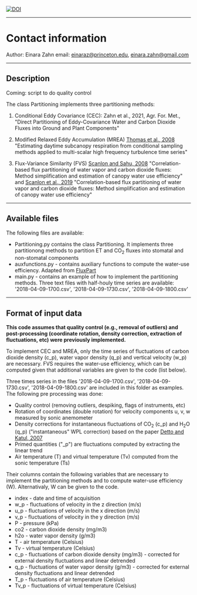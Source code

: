 
[![DOI](https://zenodo.org/badge/441544177.svg)](https://zenodo.org/badge/latestdoi/441544177)

---
# Contact information 

Author: Einara Zahn
email: einaraz@princeton.edu, einara.zahn@gmail.com

---
## Description

Coming: script to do quality control

The class Partitioning implements three partitioning methods:

1. Conditional Eddy Covariance (CEC):
     Zahn et al., 2021, Agr. For. Met., "Direct Partitioning of Eddy-Covariance Water and Carbon Dioxide
        Fluxes into Ground and Plant Components"
                        
2.  Modified Relaxed Eddy Accumulation (MREA)
      [Thomas et al., 2008](https://www.sciencedirect.com/science/article/pii/S0168192308000737)
        "Estimating daytime subcanopy respiration from conditional sampling methods 
        applied to multi-scalar high frequency turbulence time series"
        
3. Flux-Variance Similarity (FVS)
      [Scanlon and Sahu, 2008](https://agupubs.onlinelibrary.wiley.com/doi/full/10.1029/2008WR006932)
        "Correlation-based flux partitioning of water vapor and carbon dioxide fluxes: 
        Method simplification and estimation of canopy water use efficiency" and 
      [Scanlon et al., 2019](https://www.sciencedirect.com/science/article/pii/S016819231930348X?via%3Dihub)
        "Correlation-based flux partitioning of water vapor and carbon dioxide fluxes: 
        Method simplification and estimation of canopy water use efficiency"
        
---
## Available files 

The following files are available:

<ul>
  <li> Partitioning.py contains the class Partitioning. It implements three partitionong methods to
       partition ET and CO<sub>2</sub> fluxes into stomatal and non-stomatal components
  <li> auxfunctions.py - contains auxiliary functions to compute the water-use efficiency. Adapted from <a href="https://github.com/usda-ars-ussl/fluxpart">FluxPart</a>
  <li> main.py - contains an example of how to implement the partitioning methods. Three text files 
          with half-houly time series are available: '2018-04-09-1700.csv', '2018-04-09-1730.csv', '2018-04-09-1800.csv'
</ul>

---
## Format of input data 

**This code assumes that quality control (e.g., removal of outliers) and post-processing (coordinate
rotation, density correction, extraction of fluctuations, etc) were previously implemented.**

To implement CEC and MREA, only the time series of fluctuations of carbon dioxide density (c_p),
water vapor density (q_p) and vertical velocity (w_p) are necessary. FVS requires the water-use efficiency,
which can be computed given that additional variables are given to the code (list below).

Three times series in the files '2018-04-09-1700.csv', '2018-04-09-1730.csv', '2018-04-09-1800.csv'
are included in this folder as examples. The following pre processing was done:
<ul>
    <li> Quality control (removing outliers, despiking, flags of instruments, etc)
    <li> Rotation of coordinates (double rotation) for velocity components u, v, w measured by sonic anemometer
    <li> Density corrections for instantaneous fluctuations of CO<sub>2</sub> (c_p) and H<sub>2</sub>O (q_p) ("instantaneous" WPL correction) based on the paper 
                <a href="https://link.springer.com/article/10.1007%2Fs10546-006-9105-1">Detto and Katul, 2007</a> </li>
    <li> Primed quantities ("_p") are fluctuations computed by extracting the linear trend
    <li> Air temperature (T) and virtual temperature (Tv) computed from the sonic temperature (Ts)
</ul>

Their columns contain the following variables that are necessary to implement the partitioning methods and to compute
water-use efficiency (W). Alternativaly, W can be given to the code.
   <ul>
     <li> index - date and time of acquisition
     <li> w_p  - fluctuations of velocity in the z direction (m/s)
     <li> u_p  - fluctuations of velocity in the x direction (m/s)
     <li> v_p  - fluctuations of velocity in the y direction (m/s)
     <li> P    - pressure (kPa)
     <li> co2  - carbon dioxide density (mg/m3)
     <li> h2o  - water vapor density (g/m3)
     <li> T    - air temperature (Celsius)
     <li> Tv   - virtual temperature (Celsius)
     <li> c_p  - fluctuations of carbon dioxide density (mg/m3) - corrected for external density fluctuations and linear detrended
     <li>  q_p  - fluctuations of water vapor density (g/m3) - corrected for external density fluctuations and linear detrended
    <li>  T_p  - fluctuations of air temperature (Celsius)
    <li> Tv_p - fluctuations of virtual temperature (Celsius)
   </ul>
       
